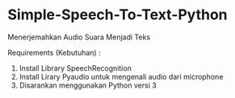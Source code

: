 # Simple-Speech-To-Text-Python
Menerjemahkan Audio Suara Menjadi Teks

Requirements (Kebutuhan) : 

1. Install Library SpeechRecognition
2. Install Lirary Pyaudio untuk mengenali audio dari microphone
3. Disarankan menggunakan Python versi 3

